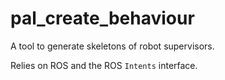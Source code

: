pal_create_behaviour
====================

A tool to generate skeletons of robot supervisors.

Relies on ROS and the ROS `Intents` interface.

